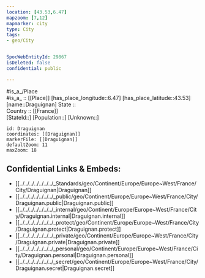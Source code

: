 ```yaml
---
location: [43.53,6.47] 
mapzoom: [7,12] 
mapmarker: city 
type: City
tags:
- geo/City


SpocWebEntityId: 29867
isDeleted: false
confidential: public

---
```

#is_a_/Place  
#is_a_ :: [[Place]] 
[has_place_longitude::6.47] 
[has_place_latitude::43.53] 
[name::Draguignan] 
State ::  
Country :: [[France]]  
[StateId::] 
[Population::] 
[Unknown::] 


```leaflet
id: Draguignan
coordinates: [[Draguignan]] 
markerFile: [[Draguignan]] 
defaultZoom: 11 
maxZoom: 18
```


## Confidential Links & Embeds: 
- [[../../../../../../../_Standards/geo/Continent/Europe/Europe~West/France/City/Draguignan|Draguignan]] 
- [[../../../../../../../_public/geo/Continent/Europe/Europe~West/France/City/Draguignan.public|Draguignan.public]] 
- [[../../../../../../../_internal/geo/Continent/Europe/Europe~West/France/City/Draguignan.internal|Draguignan.internal]] 
- [[../../../../../../../_protect/geo/Continent/Europe/Europe~West/France/City/Draguignan.protect|Draguignan.protect]] 
- [[../../../../../../../_private/geo/Continent/Europe/Europe~West/France/City/Draguignan.private|Draguignan.private]] 
- [[../../../../../../../_personal/geo/Continent/Europe/Europe~West/France/City/Draguignan.personal|Draguignan.personal]] 
- [[../../../../../../../_secret/geo/Continent/Europe/Europe~West/France/City/Draguignan.secret|Draguignan.secret]] 
